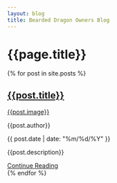 ```yaml
---
layout: blog
title: Bearded Dragon Owners Blog
---
```


<!-- Blog Feed -->
<h1>{{page.title}}</h1>
<div class="blog-feed">
    {% for post in site.posts %}
        <div class="post-thumbnail">
            <!-- Title of post with link -->
            <div class="post-title"><a href="{{ post.url }}"><h2>{{post.title}}</h2></a></div>
            <!-- Image of post with link -->
            <a href="{{ post.url }}">{{post.image}}</a>
            <!-- Author of post and date when created -->
            <div class="post-author-and-date">
                <!-- Author and date -->
                <p><i class="lar la-user"></i> {{post.author}}</p>
                <p><i class="las la-clock"></i> {{ post.date | date: "%m/%d/%Y" }}</p>
            </div>
            <!-- Description of post -->
            <p class="post-description">{{post.description}}</p>
            <!-- Keep reading -->
            <a class="cta-link" href="{{ post.url }}">Continue Reading</a>
        </div>
    {% endfor %}
</div>